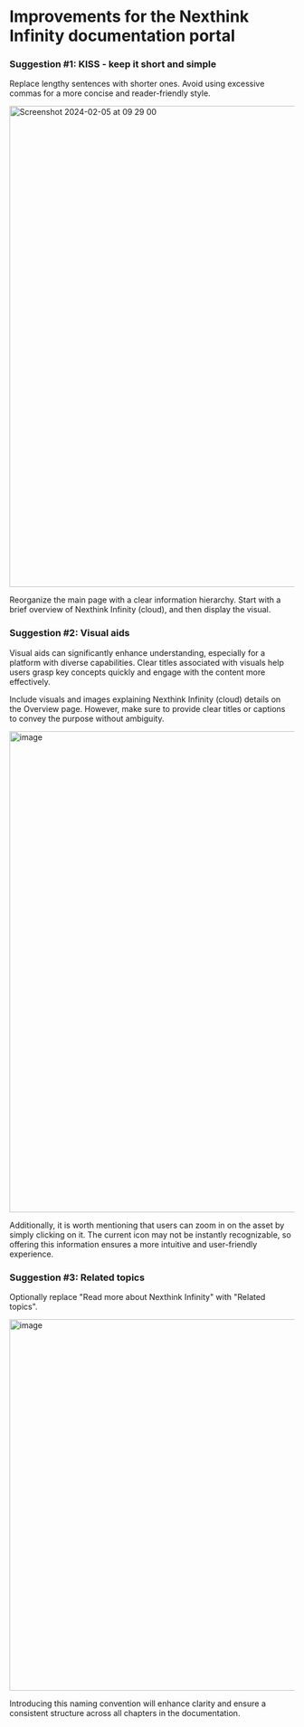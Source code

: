 <h1>Improvements for the Nexthink Infinity documentation portal</h1>
<h3>Suggestion #1: KISS - keep it short and simple</h3> 
<p>Replace lengthy sentences with shorter ones. Avoid using excessive commas for a more concise and reader-friendly style.</p>
 <img width="851" alt="Screenshot 2024-02-05 at 09 29 00" src="https://github.com/kzhrro/nexthink/assets/66939605/e6262efc-f086-4781-a2bf-97a6625ca13a">
<p>Reorganize the main page with a clear information hierarchy. Start with a brief overview of Nexthink Infinity (cloud), and then display the visual.</p>
<h3>Suggestion #2: Visual aids</h3> 
<p>Visual aids can significantly enhance understanding, especially for a platform with diverse capabilities. Clear titles associated with visuals help users grasp key concepts quickly and engage with the content more effectively.</p>
<p>Include visuals and images explaining Nexthink Infinity (cloud) details on the Overview page. However, make sure to provide clear titles or captions to convey the purpose without ambiguity.</p> 
<img width="851" alt="image" src="https://github.com/kzhrro/nexthink/assets/66939605/340bf265-0e6e-40d3-9c72-3232cccdd510">
<p>Additionally, it is worth mentioning that users can zoom in on the asset by simply clicking on it. The current icon may not be instantly recognizable, so offering this information ensures a more intuitive and user-friendly experience.</p>
<h3>Suggestion #3: Related topics</h3>
<p>Optionally replace "Read more about Nexthink Infinity" with "Related topics".</p>
<img width="657" alt="image" src="https://github.com/kzhrro/nexthink/assets/66939605/a723a3cd-b8ea-47c7-96b2-2c90e4be75a2">
<p>Introducing this naming convention will enhance clarity and ensure a consistent structure across all chapters in the documentation.</p>
